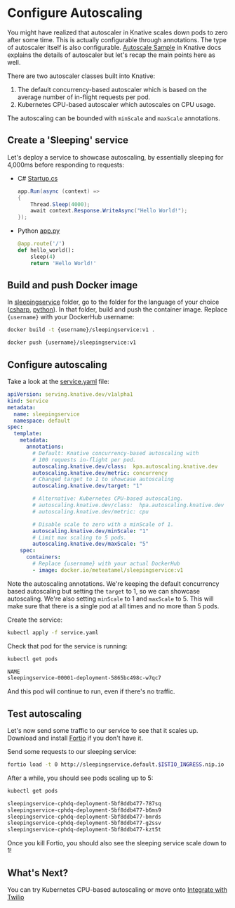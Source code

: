 # Configure Autoscaling

You might have realized that autoscaler in Knative scales down pods to zero after some time. This is actually configurable through annotations. The type of autoscaler itself is also configurable. [Autoscale Sample](https://knative.dev/docs/serving/samples/autoscale-go/index.html) in Knative docs explains the details of autoscaler but let's recap the main points here as well.

There are two autoscaler classes built into Knative:

1. The default concurrency-based autoscaler which is based on the average number of in-flight requests per pod.
2. Kubernetes CPU-based autoscaler which autoscales on CPU usage.

The autoscaling can be bounded with `minScale` and `maxScale` annotations.  

## Create a 'Sleeping' service

Let's deploy a service to showcase autoscaling, by essentially sleeping for 4,000ms before responding to requests:

- C# [Startup.cs](../serving/sleepingservice/csharp/Startup.cs)

  ```csharp
  app.Run(async (context) =>
  {
      Thread.Sleep(4000);
      await context.Response.WriteAsync("Hello World!");
  });
  ```

- Python [app.py](../serving/sleepingservice/python/app.py)

  ```python
  @app.route('/')
  def hello_world():
      sleep(4)
      return 'Hello World!'
  ```

## Build and push Docker image

In [sleepingservice](../serving/sleepingservice/) folder, go to the folder for the language of your choice ([csharp](../serving/sleepingservice/csharp/), [python](../serving/sleepingservice/python/)). In that folder, build and push the container image. Replace `{username}` with your DockerHub username:

```bash
docker build -t {username}/sleepingservice:v1 .

docker push {username}/sleepingservice:v1
```

## Configure autoscaling

Take a look at the [service.yaml](../serving/sleepingservice/service.yaml) file:

```yaml
apiVersion: serving.knative.dev/v1alpha1
kind: Service
metadata:
  name: sleepingservice
  namespace: default
spec:
  template:
    metadata:
      annotations:
        # Default: Knative concurrency-based autoscaling with
        # 100 requests in-flight per pod.
        autoscaling.knative.dev/class:  kpa.autoscaling.knative.dev
        autoscaling.knative.dev/metric: concurrency
        # Changed target to 1 to showcase autoscaling
        autoscaling.knative.dev/target: "1"

        # Alternative: Kubernetes CPU-based autoscaling.
        # autoscaling.knative.dev/class:  hpa.autoscaling.knative.dev
        # autoscaling.knative.dev/metric: cpu

        # Disable scale to zero with a minScale of 1.
        autoscaling.knative.dev/minScale: "1"
        # Limit max scaling to 5 pods.
        autoscaling.knative.dev/maxScale: "5"
    spec:
      containers:
        # Replace {username} with your actual DockerHub
        - image: docker.io/meteatamel/sleepingservice:v1
```

Note the autoscaling annotations. We're keeping the default concurrency based autoscaling but setting the `target` to 1, so we can showcase autoscaling. We're also setting `minScale` to 1 and `maxScale` to 5. This will make sure that there is a single pod at all times and no more than 5 pods.

Create the service:

```bash
kubectl apply -f service.yaml
```

Check that pod for the service is running:

```bash
kubectl get pods

NAME
sleepingservice-00001-deployment-5865bc498c-w7qc7
```

And this pod will continue to run, even if there's no traffic.

## Test autoscaling

Let's now send some traffic to our service to see that it scales up. Download and install [Fortio](https://github.com/fortio/fortio) if you don't have it.

Send some requests to our sleeping service:

```bash
fortio load -t 0 http://sleepingservice.default.$ISTIO_INGRESS.nip.io
```

After a while, you should see pods scaling up to 5:

```bash
kubectl get pods

sleepingservice-cphdq-deployment-5bf8ddb477-787sq  
sleepingservice-cphdq-deployment-5bf8ddb477-b6ms9  
sleepingservice-cphdq-deployment-5bf8ddb477-bmrds  
sleepingservice-cphdq-deployment-5bf8ddb477-g2ssv  
sleepingservice-cphdq-deployment-5bf8ddb477-kzt5t  
```

Once you kill Fortio, you should also see the sleeping service scale down to 1!

## What's Next?

You can try Kubernetes CPU-based autoscaling or move onto [Integrate with Twilio](twiliointegration.md)
